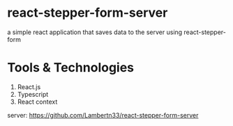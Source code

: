 # react-stepper-form-server
a simple react application that saves data to the server using react-stepper-form

# Tools & Technologies
1. React.js
2. Typescript
3. React context

server: https://github.com/Lambertn33/react-stepper-form-server
